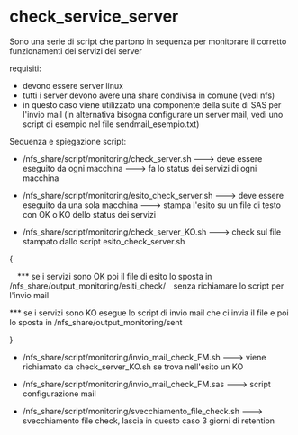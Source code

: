 # check_service_server

Sono una serie di script che partono in sequenza per monitorare il corretto funzionamenti dei servizi dei server

requisiti:

- devono essere server linux
- tutti i server devono avere una share condivisa in comune (vedi nfs)
- in questo caso viene utilizzato una componente della suite di SAS per l'invio mail (in alternativa bisogna configurare un server mail, vedi uno script di esempio nel file sendmail_esempio.txt)




Sequenza e spiegazione script:

- /nfs_share/script/monitoring/check_server.sh ---> deve essere eseguito da ogni macchina ---> fa lo status dei servizi di ogni macchina

- /nfs_share/script/monitoring/esito_check_server.sh ---> deve essere eseguito da una sola macchina ---> stampa l'esito su un file di testo con OK o KO dello status dei servizi

- /nfs_share/script/monitoring/check_server_KO.sh ---> check sul file stampato dallo script esito_check_server.sh 

{

 *** se i servizi sono OK poi il file di esito lo sposta in /nfs_share/output_monitoring/esiti_check/ senza richiamare lo script per l'invio mail

 
 *** se i servizi sono KO esegue lo script di invio mail che ci invia il file e poi lo sposta in /nfs_share/output_monitoring/sent

}

- /nfs_share/script/monitoring/invio_mail_check_FM.sh ---> viene richiamato da check_server_KO.sh se trova nell'esito un KO 

- /nfs_share/script/monitoring/invio_mail_check_FM.sas ---> script configurazione mail

- /nfs_share/script/monitoring/svecchiamento_file_check.sh ---> svecchiamento file check,  lascia in questo caso 3 giorni di retention
